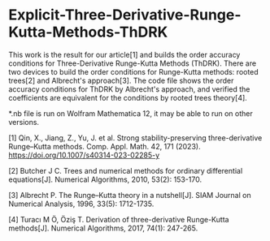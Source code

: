# Explicit-Three-Derivative-Runge-Kutta-Methods-ThDRK
This work is the result for our article[1] and builds the order accuracy conditions for Three-Derivative Runge-Kutta Methods (ThDRK). There are two devices to build the order conditions for Runge-Kutta methods: rooted trees[2] and Albrecht's approach[3]. The code file shows the order accuracy conditions for ThDRK by Albrecht's approach, and verified the coefficients are equivalent for the conditions by rooted trees theory[4].

*.nb file is run on Wolfram Mathematica 12, it may be able to run on other versions.

[1] Qin, X., Jiang, Z., Yu, J. et al. Strong stability-preserving three-derivative Runge–Kutta methods. Comp. Appl. Math. 42, 171 (2023). https://doi.org/10.1007/s40314-023-02285-y

[2] Butcher J C. Trees and numerical methods for ordinary differential equations[J]. Numerical Algorithms, 2010, 53(2): 153-170.

[3] Albrecht P. The Runge–Kutta theory in a nutshell[J]. SIAM Journal on Numerical Analysis, 1996, 33(5): 1712-1735.

[4] Turacı M Ö, Öziş T. Derivation of three-derivative Runge-Kutta methods[J]. Numerical Algorithms, 2017, 74(1): 247-265.
